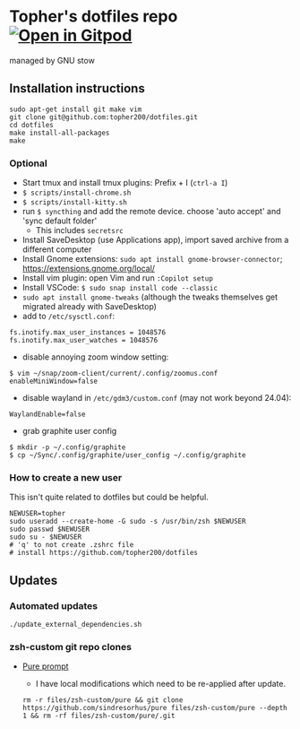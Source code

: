 # Topher's dotfiles repo [![Open in Gitpod](https://gitpod.io/button/open-in-gitpod.svg)](https://gitpod.io/#https://github.com/topher200/dotfiles)

managed by GNU stow

## Installation instructions

```console
sudo apt-get install git make vim
git clone git@github.com:topher200/dotfiles.git
cd dotfiles
make install-all-packages
make
```

### Optional

- Start tmux and install tmux plugins: Prefix + I (`ctrl-a I`)
- `$ scripts/install-chrome.sh`
- `$ scripts/install-kitty.sh`
- run `$ syncthing` and add the remote device. choose 'auto accept' and 'sync default folder'
  - This includes `secretsrc`
- Install SaveDesktop (use Applications app), import saved archive from a different computer
- Install Gnome extensions: `sudo apt install gnome-browser-connector`; https://extensions.gnome.org/local/
- Install vim plugin: open Vim and run `:Copilot setup`
- Install VSCode: `$ sudo snap install code --classic`
- `sudo apt install gnome-tweaks` (although the tweaks themselves get migrated
  already with SaveDesktop)
- add to `/etc/sysctl.conf`:

```
fs.inotify.max_user_instances = 1048576
fs.inotify.max_user_watches = 1048576
```

- disable annoying zoom window setting:

```
$ vim ~/snap/zoom-client/current/.config/zoomus.conf
enableMiniWindow=false
```

- disable wayland in `/etc/gdm3/custom.conf` (may not work beyond 24.04):

```
WaylandEnable=false
```

- grab graphite user config

```
$ mkdir -p ~/.config/graphite
$ cp ~/Sync/.config/graphite/user_config ~/.config/graphite
```

### How to create a new user

This isn't quite related to dotfiles but could be helpful.

```console
NEWUSER=topher
sudo useradd --create-home -G sudo -s /usr/bin/zsh $NEWUSER
sudo passwd $NEWUSER
sudo su - $NEWUSER
# 'q' to not create .zshrc file
# install https://github.com/topher200/dotfiles
```

## Updates

### Automated updates

```console
./update_external_dependencies.sh
```

### zsh-custom git repo clones

- [Pure prompt](https://github.com/sindresorhus/pure)

  - I have local modifications which need to be re-applied after update.

  ```console
  rm -r files/zsh-custom/pure && git clone https://github.com/sindresorhus/pure files/zsh-custom/pure --depth 1 && rm -rf files/zsh-custom/pure/.git
  ```
